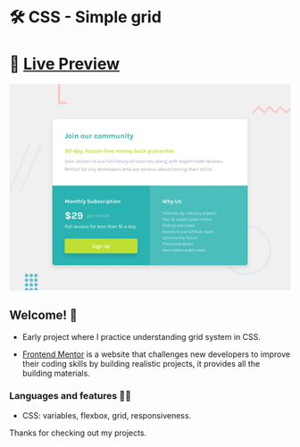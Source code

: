 # 🛠 CSS - Simple grid

# 🔗 [Live Preview](https://wonderful-mclean-34f3f6.netlify.app/)
![Design preview for the Profile card component coding challenge](./design/desktop-preview.jpg)

## Welcome! 👋

- Early project where I practice understanding grid system in CSS.

- [Frontend Mentor](https://www.frontendmentor.io) is a website that challenges new developers to improve their coding skills by building realistic projects, it provides all the building materials.

### Languages and features 👨‍💻 

- CSS: variables, flexbox, grid, responsiveness.

Thanks for checking out my projects.
